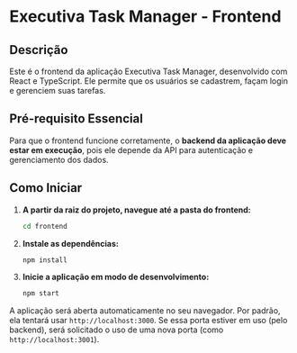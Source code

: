 # Executiva Task Manager - Frontend

## Descrição

Este é o frontend da aplicação Executiva Task Manager, desenvolvido com React e TypeScript. Ele permite que os usuários se cadastrem, façam login e gerenciem suas tarefas.

## Pré-requisito Essencial

Para que o frontend funcione corretamente, o **backend da aplicação deve estar em execução**, pois ele depende da API para autenticação e gerenciamento dos dados.

## Como Iniciar

1.  **A partir da raiz do projeto, navegue até a pasta do frontend:**
    ```bash
    cd frontend
    ```

2.  **Instale as dependências:**
    ```bash
    npm install
    ```

3.  **Inicie a aplicação em modo de desenvolvimento:**
    ```bash
    npm start
    ```

A aplicação será aberta automaticamente no seu navegador. Por padrão, ela tentará usar `http://localhost:3000`. Se essa porta estiver em uso (pelo backend), será solicitado o uso de uma nova porta (como `http://localhost:3001`).
